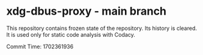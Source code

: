 # xdg-dbus-proxy - main branch

This repository contains frozen state of the repository.
Its history is cleared. It is used only for static code
analysis with Codacy.

Commit Time: 1702361936